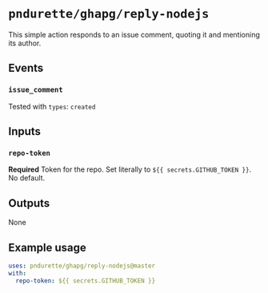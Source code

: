 # `pndurette/ghapg/reply-nodejs`

This simple action responds to an issue comment, quoting it and mentioning its author.

## Events

### `issue_comment` 

Tested with `types`: `created`

## Inputs

### `repo-token`

**Required** Token for the repo. Set literally to `${{ secrets.GITHUB_TOKEN }}`. No default.

## Outputs

None

## Example usage

```yaml
uses: pndurette/ghapg/reply-nodejs@master
with:
  repo-token: ${{ secrets.GITHUB_TOKEN }}
```

